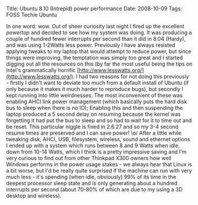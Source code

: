 Title: Ubuntu 8.10 (Intrepid) power performance
Date: 2008-10-09
Tags: FOSS Techie Ubuntu

In one word: wow.
Out of sheer curiosity last night I fired up the excellent *powertop* and decided to see how my system was doing. It was producing a couple of hundred fewer interrupts per second than it did in 8.04 (Hardy), and was using 1-2Watts less power.
Previously I have always resisted applying tweaks to my laptop that would attempt to reduce power, but since things were improving, the temptation was simply too great and I started digging out all the resources on this (by far the most useful being the tips on Intel's grammatically horrific [http://www.lesswatts.org/](http://www.lesswatts.org/). I had two reasons for not doing this previously - firstly I didn't want to deviate too much from a default install of Ubuntu (if only because it makes it much harder to reproduce bugs), but secondly I kept running into little weirdnesses. The most inconvenient of these was enabling AHCI link power management (which basically puts the hard disk bus to sleep when there is no IO); Enabling this and then suspending the laptop produced a 5 second delay on resuming because the kernel was forgetting it had put the bus to sleep and so had to wait for it to time out and be reset.
This particular niggle is fixed in 2.6.27 and so my 3-4 second resume times are preserved and I can save power! \\o/
After a little while tweaking disk, AHCI, USB, filesystem, wireless, sound and ethernet options I ended up with a system which runs between 8 and 9 Watts when idle, down from 10-14 Watts, which I think is a pretty impressive saving and I'm very curious to find out from other Thinkpad X300 owners how well Windows performs in the power usage stakes - we always hear that Linux is a bit worse, but I'd be really quite surprised if the machine can run with very much less - it's spending (when idle, obviously) 99% of its time in the deepest processor sleep state and is only generating about a hundred interrupts per second (about 70-80% of which are due to my using a 3D desktop and wireless).
